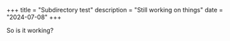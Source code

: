 +++
title = "Subdirectory test"
description = "Still working on things"
date = "2024-07-08"
+++

So is it working?
